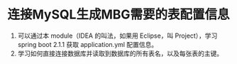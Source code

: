 # 连接MySQL生成MBG需要的表配置信息
1. 可以通过本 module（IDEA 的叫法，如果用 Eclipse，叫 Project），学习 spring boot 2.1.1 获取 application.yml 配置信息。
1. 学习如何直接连接数据库并读取到数据库的所有表名，以及每张表的主键。
